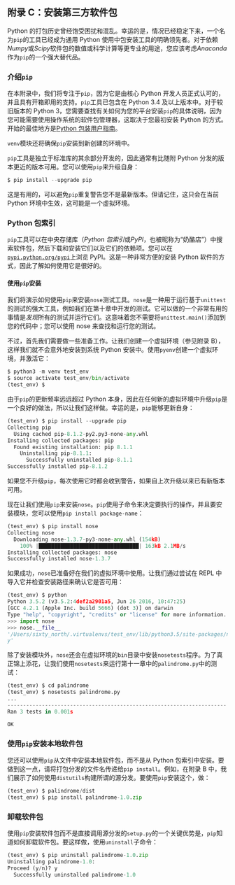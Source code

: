 ## 附录 C：安装第三方软件包

Python 的打包历史曾经饱受困扰和混乱。幸运的是，情况已经稳定下来，一个名为`pip`的工具已经成为通用 Python 使用中包安装工具的明确领先者。对于依赖*Numpy*或*Scipy*软件包的数值或科学计算等更专业的用途，您应该考虑*Anaconda*作为`pip`的一个强大替代品。

### 介绍`pip`

在本附录中，我们将专注于`pip`，因为它是由核心 Python 开发人员正式认可的，并且具有开箱即用的支持。`pip`工具已包含在 Python 3.4 及以上版本中。对于较旧版本的 Python 3，您需要查找有关如何为您的平台安装`pip`的具体说明，因为您可能需要使用操作系统的软件包管理器，这取决于您最初安装 Python 的方式。开始的最佳地方是[Python 包装用户指南](https://packaging.python.org/tutorials/installing-packages/#install-pip-setuptools-and-wheel)。

`venv`模块还将确保`pip`安装到新创建的环境中。

`pip`工具是独立于标准库的其余部分开发的，因此通常有比随附 Python 分发的版本更近的版本可用。您可以使用`pip`来升级自身：

```py
$ pip install --upgrade pip

```

这是有用的，可以避免`pip`重复警告您不是最新版本。但请记住，这只会在当前 Python 环境中生效，这可能是一个虚拟环境。

### Python 包索引

`pip`工具可以在中央存储库（*Python 包索引*或*PyPI*，也被昵称为“奶酪店”）中搜索软件包，然后下载和安装它们以及它们的依赖项。您可以在[`pypi.python.org/pypi`](https://pypi.python.org/pypi)上浏览 PyPI。这是一种非常方便的安装 Python 软件的方式，因此了解如何使用它是很好的。

#### 使用`pip`安装

我们将演示如何使用`pip`来安装`nose`测试工具。`nose`是一种用于运行基于`unittest`的测试的强大工具，例如我们在第十章中开发的测试。它可以做的一个非常有用的事情是*发现*所有的测试并运行它们。这意味着您不需要将`unittest.main()`添加到您的代码中；您可以使用 nose 来查找和运行您的测试。

不过，首先我们需要做一些准备工作。让我们创建一个虚拟环境（参见附录 B），这样我们就不会意外地安装到系统 Python 安装中。使用`pyenv`创建一个虚拟环境，并激活它：

```py
$ python3 -m venv test_env
$ source activate test_env/bin/activate
(test_env) $

```

由于`pip`的更新频率远远超过 Python 本身，因此在任何新的虚拟环境中升级`pip`是一个良好的做法，所以让我们这样做。幸运的是，`pip`能够更新自身：

```py
(test_env) $ pip install --upgrade pip
Collecting pip
  Using cached pip-8.1.2-py2.py3-none-any.whl
Installing collected packages: pip
  Found existing installation: pip 8.1.1
    Uninstalling pip-8.1.1:
      Successfully uninstalled pip-8.1.1
Successfully installed pip-8.1.2

```

如果您不升级`pip`，每次使用它时都会收到警告，如果自上次升级以来已有新版本可用。

现在让我们使用`pip`来安装`nose`。`pip`使用子命令来决定要执行的操作，并且要安装模块，您可以使用`pip install package-name`：

```py
(test_env) $ pip install nose
Collecting nose
  Downloading nose-1.3.7-py3-none-any.whl (154kB)
    100% |████████████████████████████████| 163kB 2.1MB/s
Installing collected packages: nose
Successfully installed nose-1.3.7

```

如果成功，`nose`已准备好在我们的虚拟环境中使用。让我们通过尝试在 REPL 中导入它并检查安装路径来确认它是否可用：

```py
(test_env) $ python
Python 3.5.2 (v3.5.2:4def2a2901a5, Jun 26 2016, 10:47:25)
[GCC 4.2.1 (Apple Inc. build 5666) (dot 3)] on darwin
Type "help", "copyright", "credits" or "license" for more information.
>>> import nose
>>> nose.__file__
'/Users/sixty_north/.virtualenvs/test_env/lib/python3.5/site-packages/nose/__init__.p\
y'

```

除了安装模块外，`nose`还会在虚拟环境的`bin`目录中安装`nosetests`程序。为了真正锦上添花，让我们使用`nosetests`来运行第十一章中的`palindrome.py`中的测试：

```py
(test_env) $ cd palindrome
(test_env) $ nosetests palindrome.py
...
----------------------------------------------------------------------
Ran 3 tests in 0.001s

OK

```

### 使用`pip`安装本地软件包

您还可以使用`pip`从文件中安装本地软件包，而不是从 Python 包索引中安装。要做到这一点，请将打包分发的文件名传递给`pip install`。例如，在附录 B 中，我们展示了如何使用`distutils`构建所谓的源分发。要使用`pip`安装这个，做：

```py
(test_env) $ palindrome/dist
(test_env) $ pip install palindrome-1.0.zip

```

### 卸载软件包

使用`pip`安装软件包而不是直接调用源分发的`setup.py`的一个关键优势是，`pip`知道如何卸载软件包。要这样做，使用`uninstall`子命令：

```py
(test_env) $ pip uninstall palindrome-1.0.zip
Uninstalling palindrome-1.0:
Proceed (y/n)? y
  Successfully uninstalled palindrome-1.0

```
